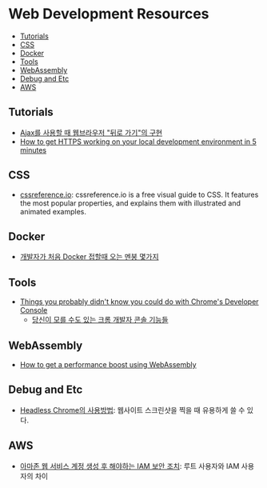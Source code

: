 Web Development Resources
===============================

- [Tutorials](#tutorials)
- [CSS](#css)
- [Docker](#docker)
- [Tools](#tools)
- [WebAssembly](#webassembly)
- [Debug and Etc](#debug-and-etc)
- [AWS](#aws)

## Tutorials

- [Ajax를 사용할 때 웹브라우저 "뒤로 가기"의 구현](https://blog.outsider.ne.kr/1276)
- [How to get HTTPS working on your local development environment in 5 minutes](https://medium.freecodecamp.org/how-to-get-https-working-on-your-local-development-environment-in-5-minutes-7af615770eec)

## CSS

- [cssreference.io](http://cssreference.io/): cssreference.io is a free visual guide to CSS. It features the most popular properties, and explains them with illustrated and animated examples.

## Docker

- [개발자가 처음 Docker 접할때 오는 멘붕 몇가지](http://www.popit.kr/개발자가-처음-docker-접할때-오는-멘붕-몇가지/)

## Tools

- [Things you probably didn't know you could do with Chrome's Developer Console](https://medium.freecodecamp.com/10-tips-to-maximize-your-javascript-debugging-experience-b69a75859329#.42utdzntb)
  - [당신이 모를 수도 있는 크롬 개발자 콘솔 기능들](https://www.vobour.com/book/view/M44A6i977adRR54g2)

## WebAssembly

- [How to get a performance boost using WebAssembly](https://hackernoon.com/how-to-get-a-performance-boost-using-webassembly-8844ec6dd665#.dyudpmbir)

## Debug and Etc

- [Headless Chrome의 사용방법](https://blog.outsider.ne.kr/1291): 웹사이트 스크린샷을 찍을 때 유용하게 쓸 수 있다.

## AWS

- [아마존 웹 서비스 계정 생성 후 해야하는 IAM 보안 조치](https://www.44bits.io/ko/post/first_actions_for_setting_secure_account): 루트 사용자와 IAM 사용자의 차이
